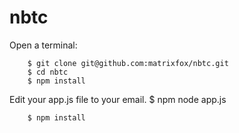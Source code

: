 nbtc
====

Open a terminal:

        $ git clone git@github.com:matrixfox/nbtc.git
        $ cd nbtc
        $ npm install
        
Edit your app.js file to your email.
        $ npm node app.js
        
        $ npm install
